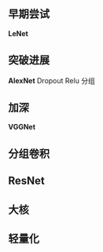## 早期尝试

**LeNet**

## 突破进展

**AlexNet**
	Dropout
	Relu
	分组

## 加深

**VGGNet**

## 分组卷积


## ResNet


## 大核


## 轻量化


